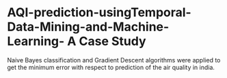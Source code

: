 # AQI-prediction-usingTemporal-Data-Mining-and-Machine-Learning- A Case Study

Naive Bayes classification and Gradient Descent algorithms were applied to get the minimum error with respect to prediction 
of the air quality in india.
